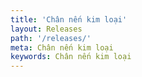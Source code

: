 ```yaml
---
title: 'Chân nến kim loại'
layout: Releases
path: '/releases/'
meta: Chân nến kim loại
keywords: Chân nến kim loại
---
```

